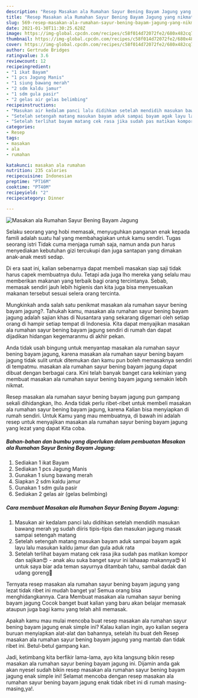 ```yaml
---
description: "Resep Masakan ala Rumahan Sayur Bening Bayam Jagung yang nikmat Untuk Jualan"
title: "Resep Masakan ala Rumahan Sayur Bening Bayam Jagung yang nikmat Untuk Jualan"
slug: 569-resep-masakan-ala-rumahan-sayur-bening-bayam-jagung-yang-nikmat-untuk-jualan
date: 2021-01-30T11:30:25.628Z
image: https://img-global.cpcdn.com/recipes/c58f014d72072fe2/680x482cq70/masakan-ala-rumahan-sayur-bening-bayam-jagung-foto-resep-utama.jpg
thumbnail: https://img-global.cpcdn.com/recipes/c58f014d72072fe2/680x482cq70/masakan-ala-rumahan-sayur-bening-bayam-jagung-foto-resep-utama.jpg
cover: https://img-global.cpcdn.com/recipes/c58f014d72072fe2/680x482cq70/masakan-ala-rumahan-sayur-bening-bayam-jagung-foto-resep-utama.jpg
author: Gertrude Bridges
ratingvalue: 3.6
reviewcount: 12
recipeingredient:
- "1 ikat Bayam"
- "1 pcs Jagung Manis"
- "1 siung bawang merah"
- "2 sdm kaldu jamur"
- "1 sdm gula pasir"
- "2 gelas air gelas belimbing"
recipeinstructions:
- "Masukan air kedalam panci lalu didihkan setelah mendidih masukan bawang merah yg sudah diiris tipis-tipis dan masukan jagung masak sampai setengah matang"
- "Setelah setengah matang masukan bayam aduk sampai bayam agak layu lalu masukan kaldu jamur dan gula aduk rata"
- "Setelah terlihat bayam matang cek rasa jika sudah pas matikan kompor dan sajikan😍 anak aku suka banget sayur ini lahaaap makannya😍 kl untuk saya biar ada teman sayurnya ditambah tahu, sambal dadak dan udang goreng🤤"
categories:
- Resep
tags:
- masakan
- ala
- rumahan

katakunci: masakan ala rumahan 
nutrition: 235 calories
recipecuisine: Indonesian
preptime: "PT16M"
cooktime: "PT40M"
recipeyield: "2"
recipecategory: Dinner

---
```



![Masakan ala Rumahan Sayur Bening Bayam Jagung](https://img-global.cpcdn.com/recipes/c58f014d72072fe2/680x482cq70/masakan-ala-rumahan-sayur-bening-bayam-jagung-foto-resep-utama.jpg)

Selaku seorang yang hobi memasak, menyuguhkan panganan enak kepada famili adalah suatu hal yang membahagiakan untuk kamu sendiri. Tugas seorang istri Tidak cuma menjaga rumah saja, namun anda pun harus menyediakan kebutuhan gizi tercukupi dan juga santapan yang dimakan anak-anak mesti sedap.

Di era  saat ini, kalian sebenarnya dapat membeli masakan siap saji tidak harus capek membuatnya dulu. Tetapi ada juga lho mereka yang selalu mau memberikan makanan yang terbaik bagi orang tercintanya. Sebab, memasak sendiri jauh lebih higienis dan kita juga bisa menyesuaikan makanan tersebut sesuai selera orang tercinta. 



Mungkinkah anda salah satu penikmat masakan ala rumahan sayur bening bayam jagung?. Tahukah kamu, masakan ala rumahan sayur bening bayam jagung adalah sajian khas di Nusantara yang sekarang digemari oleh setiap orang di hampir setiap tempat di Indonesia. Kita dapat menyajikan masakan ala rumahan sayur bening bayam jagung sendiri di rumah dan dapat dijadikan hidangan kegemaranmu di akhir pekan.

Anda tidak usah bingung untuk menyantap masakan ala rumahan sayur bening bayam jagung, karena masakan ala rumahan sayur bening bayam jagung tidak sulit untuk ditemukan dan kamu pun boleh memasaknya sendiri di tempatmu. masakan ala rumahan sayur bening bayam jagung dapat dibuat dengan berbagai cara. Kini telah banyak banget cara kekinian yang membuat masakan ala rumahan sayur bening bayam jagung semakin lebih nikmat.

Resep masakan ala rumahan sayur bening bayam jagung pun gampang sekali dihidangkan, lho. Anda tidak perlu ribet-ribet untuk membeli masakan ala rumahan sayur bening bayam jagung, karena Kalian bisa menyiapkan di rumah sendiri. Untuk Kamu yang mau membuatnya, di bawah ini adalah resep untuk menyajikan masakan ala rumahan sayur bening bayam jagung yang lezat yang dapat Kita coba.

<!--inarticleads1-->

##### Bahan-bahan dan bumbu yang diperlukan dalam pembuatan Masakan ala Rumahan Sayur Bening Bayam Jagung:

1. Sediakan 1 ikat Bayam
1. Sediakan 1 pcs Jagung Manis
1. Gunakan 1 siung bawang merah
1. Siapkan 2 sdm kaldu jamur
1. Gunakan 1 sdm gula pasir
1. Sediakan 2 gelas air (gelas belimbing)




<!--inarticleads2-->

##### Cara membuat Masakan ala Rumahan Sayur Bening Bayam Jagung:

1. Masukan air kedalam panci lalu didihkan setelah mendidih masukan bawang merah yg sudah diiris tipis-tipis dan masukan jagung masak sampai setengah matang
1. Setelah setengah matang masukan bayam aduk sampai bayam agak layu lalu masukan kaldu jamur dan gula aduk rata
1. Setelah terlihat bayam matang cek rasa jika sudah pas matikan kompor dan sajikan😍 - anak aku suka banget sayur ini lahaaap makannya😍 kl untuk saya biar ada teman sayurnya ditambah tahu, sambal dadak dan udang goreng🤤




Ternyata resep masakan ala rumahan sayur bening bayam jagung yang lezat tidak ribet ini mudah banget ya! Semua orang bisa menghidangkannya. Cara Membuat masakan ala rumahan sayur bening bayam jagung Cocok banget buat kalian yang baru akan belajar memasak ataupun juga bagi kamu yang telah ahli memasak.

Apakah kamu mau mulai mencoba buat resep masakan ala rumahan sayur bening bayam jagung enak simple ini? Kalau kalian ingin, ayo kalian segera buruan menyiapkan alat-alat dan bahannya, setelah itu buat deh Resep masakan ala rumahan sayur bening bayam jagung yang mantab dan tidak ribet ini. Betul-betul gampang kan. 

Jadi, ketimbang kita berfikir lama-lama, ayo kita langsung bikin resep masakan ala rumahan sayur bening bayam jagung ini. Dijamin anda gak akan nyesel sudah bikin resep masakan ala rumahan sayur bening bayam jagung enak simple ini! Selamat mencoba dengan resep masakan ala rumahan sayur bening bayam jagung enak tidak ribet ini di rumah masing-masing,ya!.

